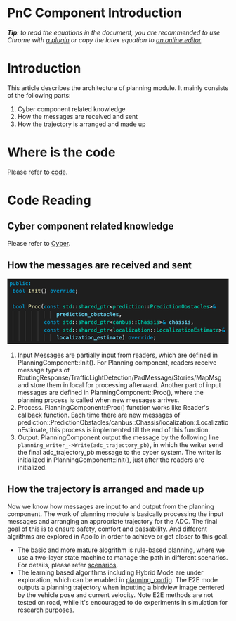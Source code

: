 # PnC Component Introduction

_**Tip**: to read the equations in the document, you are recommended to use Chrome with [a plugin](https://chrome.google.com/webstore/detail/tex-all-the-things/cbimabofgmfdkicghcadidpemeenbffn) or copy the latex equation to [an online editor](http://www.hostmath.com/)_

# Introduction

This article describes the architecture of planning module. It mainly consists of the following parts:
1. Cyber component related knowledge
2. How the messages are received and sent
3. How the trajectory is arranged and made up

# Where is the code

Please refer to [code](https://github.com/ApolloAuto/apollo/blob/master/modules/planning/planning_component.h).

# Code Reading

## Cyber component related knowledge
Please refer to [Cyber](https://github.com/ApolloAuto/apollo/blob/master/docs/cyber/CyberRT_Terms.md).

## How the messages are received and sent
![Diagram](images/planning_component_api.png)

1. Input
Messages are partially input from readers, which are defined in PlanningComponent::Init(). For Planning component, readers receive message types of RoutingResponse/TrafficLightDetection/PadMessage/Stories/MapMsg and store them in local for processing afterward.
Another part of input messages are defined in PlanningComponent::Proc(), where the planning process is called when new messages arrives.
2. Process. PlanningComponent::Proc() function works like Reader's callback function. Each time there are new messages of prediction::PredictionObstacles/canbus::Chassis/localization::LocalizationEstimate, this process is implemented till the end of this function.
3. Output. PlanningComponent output the message by the following line `planning_writer_->Write(adc_trajectory_pb)`, in which the writer send the final adc_trajectory_pb message to the cyber system. The writer is initialized in PlanningComponent::Init(), just after the readers are initialized.

## How the trajectory is arranged and made up
Now we know how messages are input to and output from the planning component. The work of planning module is basically processing the input messages and arranging an appropriate trajectory for the ADC. The final goal of this is to ensure safety, comfort and passability. And different algrithms are explored in Apollo in order to achieve or get closer to this goal.
- The basic and more mature alogrithm is rule-based planning, where we use a two-layer state machine to manage the path in different scenarios. For details, please refer [scenarios](https://github.com/ApolloAuto/apollo/tree/master/modules/planning/conf/scenario).
- The learning based algorithms including Hybrid Mode are under exploration, which can be enabled in [planning_config](https://github.com/ApolloAuto/apollo/blob/master/modules/planning/conf/planning_config.pb.txt). The E2E mode outputs a planning trajectory when inputting a birdview image centered by the vehicle pose and current velocity. Note E2E methods are not tested on road, while it's encouraged to do experiments in simulation for research purposes.